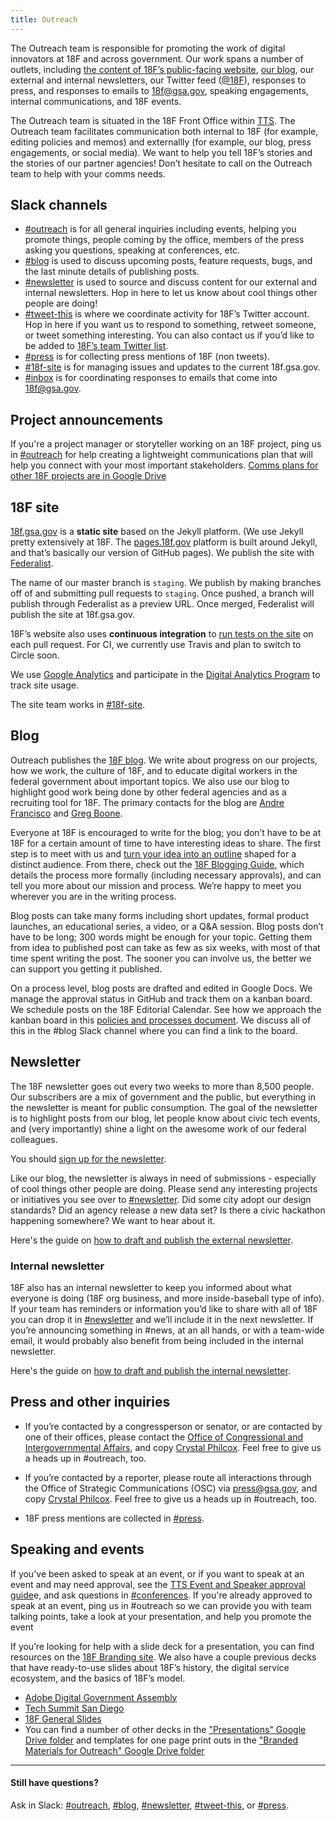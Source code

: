 ```yaml
---
title: Outreach
---
```


The Outreach team is responsible for promoting the work of digital innovators at 18F and across government. Our work spans a number of outlets, including [the content of 18F’s public-facing website](https://18f.gsa.gov/), [our blog](https://18f.gsa.gov/blog/), our external and internal newsletters, our Twitter feed ([@18F](https://twitter.com/18F)), responses to press, and responses to emails to [18f@gsa.gov](mailto:18f@gsa.gov), speaking engagements, internal communications, and 18F events.

The Outreach team is situated in the 18F Front Office within [TTS](https://www.gsa.gov/portal/category/25729).  The Outreach team facilitates communication both internal to 18F (for example, editing policies and memos) and externallly (for example, our blog, press engagements, or social media). We want to help you tell 18F’s stories and the stories of our partner agencies! Don’t hesitate to call on the Outreach team to help with your comms needs.

## Slack channels

* [#outreach](https://gsa-tts.slack.com/archives/outreach) is for all general inquiries including events, helping you promote things, people coming by the office, members of the press asking you questions, speaking at conferences, etc.
* [#blog](https://gsa-tts.slack.com/archives/blog) is used to discuss upcoming posts, feature requests, bugs, and the last minute details of publishing posts.
* [#newsletter](https://gsa-tts.slack.com/archives/newsletter) is used to source and discuss content for our external and internal newsletters. Hop in here to let us know about cool things other people are doing!
* [#tweet-this](https://gsa-tts.slack.com/archives/tweet-this) is where we coordinate activity for 18F&rsquo;s Twitter account. Hop in here if you want us to respond to something, retweet someone, or tweet something interesting. You can also contact us if you&rsquo;d like to be added to [18F&rsquo;s team Twitter list](https://twitter.com/18F/lists/team).
* [#press](https://gsa-tts.slack.com/archives/press) is for collecting press mentions of 18F (non tweets).
* [#18f-site](https://gsa-tts.slack.com/archives/18f-site) is for managing issues and updates to the current 18f.gsa.gov.
* [#inbox](https://gsa-tts.slack.com/archives/inbox) is for coordinating responses to emails that come into 18f@gsa.gov.


## Project announcements

If you're a project manager or storyteller working on an 18F project, ping us in [#outreach](https://gsa-tts.slack.com/archives/outreach) for help creating a lightweight communications plan that will help you connect with your most important stakeholders. [Comms plans for other 18F projects are in Google Drive](https://goo.gl/2VMKe9)

## 18F site

[18f.gsa.gov](http://18f.gsa.gov/) is a **static site** based on the Jekyll platform. (We use Jekyll pretty extensively at 18F. The [pages.18f.gov](https://pages.18f.gov) platform is built around Jekyll, and that&rsquo;s basically our version of GitHub pages). We publish the site with [Federalist](https://federalist.18f.gov).

The name of our master branch is `staging`. We publish by making branches off of and submitting pull requests to `staging`. Once pushed, a branch will publish through Federalist as a preview URL. Once merged, Federalist will publish the site at 18f.gsa.gov.

18F&rsquo;s website also uses **continuous integration** to [run tests on the site](https://github.com/18F/18f.gsa.gov/blob/staging/go#L77-L82) on each pull request. For CI, we currently use Travis and plan to switch to Circle soon.

We use [Google Analytics](/google-analytics/) and participate in the [Digital Analytics Program](https://www.digitalgov.gov/services/dap/) to track site usage.

The site team works in [#18f-site](https://gsa-tts.slack.com/messages/18f-site/).

## Blog
Outreach publishes the [18F blog](https://18f.gsa.gov/blog/). We write about progress on our projects, how we work, the culture of 18F, and to educate digital workers in the federal government about important topics. We also use our blog to highlight good work being done by other federal agencies and as a recruiting tool for 18F. The primary contacts for the blog are [Andre Francisco](https://gsa-tts.slack.com/messages/andre/) and [Greg Boone](https://gsa-tts.slack.com/messages/gregboone/).

Everyone at 18F is encouraged to write for the blog; you don’t have to be at 18F for a certain amount of time to have interesting ideas to share. The first step is to meet with us and [turn your idea into an outline](https://docs.google.com/document/d/1vv5OwsUmaxAGubpY_9za7JJmvL-8SE27HKaEQBumPiA/edit) shaped for a distinct audience. From there, check out the [18F Blogging Guide](https://blogging-guide.18f.gov/), which details the process more formally (including necessary approvals), and can tell you more about our mission and process. We’re happy to meet you wherever you are in the writing process.

Blog posts can take many forms including short updates, formal product launches, an educational series, a video, or a Q&A session. Blog posts don’t have to be long; 300 words might be enough for your topic. Getting them from idea to published post can take as few as six weeks, with most of that time spent writing the post. The sooner you can involve us, the better we can support you getting it published.

On a process level, blog posts are drafted and edited in Google Docs. We manage the approval status in GitHub and track them on a kanban board. We schedule posts on the 18F Editorial Calendar. See how we approach the kanban board in this [policies and processes document](https://docs.google.com/document/d/13M5b7DetlMGmhDAMwSV51M5ygA_Ci4loWD9wBcrt9NQ/edit). We discuss all of this in the #blog Slack channel where you can find a link to the board.

## Newsletter

The 18F newsletter goes out every two weeks to more than 8,500 people. Our subscribers are a mix of government and the public, but everything in the newsletter is meant for public consumption. The goal of the newsletter is to highlight posts from our blog, let people know about civic tech events, and (very importantly) shine a light on the awesome work of our federal colleagues.

You should [sign up for the newsletter](https://18f.gsa.gov/#newsletter).

Like our blog, the newsletter is always in need of submissions - especially of cool things other people are doing. Please send any interesting projects or initiatives you see over to [#newsletter](https://gsa-tts.slack.com/archives/newsletter). Did some city adopt our design standards? Did an agency release a new data set? Is there a civic hackathon happening somewhere? We want to hear about it.

Here's the guide on [how to draft and publish the external newsletter](https://docs.google.com/a/gsa.gov/document/d/1EHWZX86An4XFVpM0rTbQkBUvDAHVuKenzWU2oIJnsCY/edit?usp=sharing).

### Internal newsletter

18F also has an internal newsletter to keep you informed about what everyone is doing (18F org business, and more inside-baseball type of info). If your team has reminders or information you’d like to share with all of 18F you can drop it in [#newsletter](https://gsa-tts.slack.com/archives/newsletter) and we’ll include it in the next newsletter. If you’re announcing something in #news, at an all hands, or with a team-wide email, it would probably also benefit from being included in the internal newsletter.

Here's the guide on [how to draft and publish the internal newsletter](https://docs.google.com/a/gsa.gov/document/d/1eQi9oVY-Dl2h4Mrn6EdSRnUfEGy_Y5vD8aTh7XK3usc/edit?usp=sharing).

## <a name="press"></a>Press and other inquiries

- If you’re contacted by a congressperson or senator, or are contacted by one of their offices, please contact the [Office of Congressional and Intergovernmental Affairs](https://www.dol.gov/general/contact), and copy [Crystal Philcox](mailto:crystal.philcox@gsa.gov). Feel free to give us a heads up in #outreach, too.

- If you’re contacted by a reporter, please route all interactions through the Office of Strategic Communications (OSC) via [press@gsa.gov](mailto:press@gsa.gov), and copy [Crystal Philcox](mailto:crystal.philcox@gsa.gov). Feel free to give us a heads up in #outreach, too.

- 18F press mentions are collected in [#press](https://gsa-tts.slack.com/archives/press).

## Speaking and events

If you've been asked to speak at an event, or if you want to speak at an event and may need approval, see the [TTS Event and Speaker approval guide](https://docs.google.com/a/gsa.gov/drawings/d/1J_kPqlmRHKSnhHRU3WphO-skuQ5tQxIHrIHmsF0TDNg/edit?usp=sharing)e, and ask questions in [#conferences](https://gsa-tts.slack.com/archives/conferences). If you're already approved to speak at an event, ping us in #outreach so we can provide you with team talking points, take a look at your presentation, and help you promote the event

If you’re looking for help with a slide deck for a presentation, you can find resources on the [18F Branding site](https://pages.18f.gov/brand/presentation-themes/). We also have a couple previous decks that have ready-to-use slides about 18F’s history, the digital service ecosystem, and the basics of 18F’s model.

* [Adobe Digital Government Assembly](https://docs.google.com/presentation/d/1vE9yp92vx2ZCgEmb0xPEyZr6wUorzLjs5-APQjwN5vI/edit#slide=id.p)
* [Tech Summit San Diego](https://docs.google.com/presentation/d/1gkqQsDdNAzoXm1kXgsOrUoNY8ObWHJWpHh1o30eo204/edit#slide=id.g11f3f786cd_0_0)
* [18F General Slides](https://docs.google.com/presentation/d/1-RSrdIJzrOE8YBG6V_DHHRkBNo5fxecl8EtIxksqeUk/edit#slide=id.g11b16e26a9_0_5)
* You can find a number of other decks in the ["Presentations" Google Drive folder](https://drive.google.com/drive/folders/0B-y3CqI2T1nneHViZUx5b3FHLVE) and templates for one page print outs in the ["Branded Materials for Outreach" Google Drive folder](https://drive.google.com/drive/folders/0B8kn3cuJUwEkT3lZRmN1QV9mdVk)

---

#### Still have questions?

Ask in Slack: [#outreach](https://gsa-tts.slack.com/messages/outreach), [#blog](https://gsa-tts.slack.com/messages/blog), [#newsletter](https://gsa-tts.slack.com/messages/newsletter), [#tweet-this](https://gsa-tts.slack.com/messages/tweet-this), or [#press](https://gsa-tts.slack.com/messages/press).
